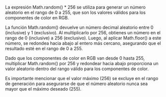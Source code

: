 La expresión Math.random() \* 256 se utiliza para generar un número aleatorio en el rango de 0 a 255, que son los valores válidos para los componentes de color en RGB.

La función Math.random() devuelve un número decimal aleatorio entre 0 (inclusive) y 1 (exclusivo). Al multiplicarlo por 256, obtienes un número en el rango de 0 (inclusive) a 256 (exclusivo). Luego, al aplicar Math.floor() a este número, se redondea hacia abajo al entero más cercano, asegurando que el resultado esté en el rango de 0 a 255.

Dado que los componentes de color en RGB van desde 0 hasta 255, multiplicar Math.random() por 256 y redondear hacia abajo proporciona un valor aleatorio dentro del rango válido para los componentes de color.

Es importante mencionar que el valor máximo (256) se excluye en el rango de generación para asegurarse de que el número aleatorio nunca sea mayor que el máximo deseado (255).
